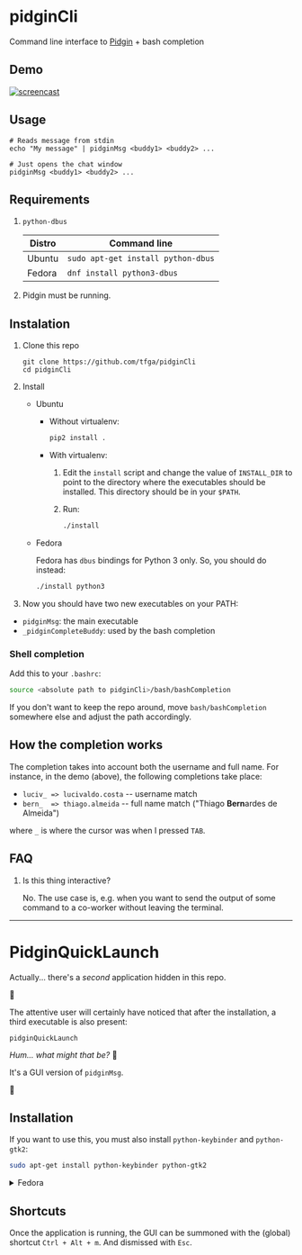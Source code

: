 # pidginCli
Command line interface to [Pidgin](https://www.pidgin.im/) + bash completion

## Demo

[![screencast](https://img.youtube.com/vi/BBvfG0d-AxU/0.jpg)](https://youtu.be/BBvfG0d-AxU)

## Usage

```
# Reads message from stdin
echo "My message" | pidginMsg <buddy1> <buddy2> ...

# Just opens the chat window
pidginMsg <buddy1> <buddy2> ...
```

## Requirements

1. `python-dbus`

    Distro    | Command line
    ----------|---------
    Ubuntu    | `sudo apt-get install python-dbus`
    Fedora    | `dnf install python3-dbus`

2. Pidgin must be running.

## Instalation

1. Clone this repo
   ```
   git clone https://github.com/tfga/pidginCli
   cd pidginCli
   ```

1. Install

    * Ubuntu

      * Without virtualenv:

        ```sh
        pip2 install .
        ```

      * With virtualenv:

        1. Edit the `install` script and change the value of  `INSTALL_DIR` to point to the directory where the executables should be installed. This directory should be in your `$PATH`.

        2. Run:

           ```sh
           ./install
           ```

    * Fedora

      Fedora has `dbus` bindings for Python 3 only. So, you should do instead:

      ```sh
      ./install python3
      ```

1. Now you should have two new executables on your PATH:

  * `pidginMsg`: the main executable
  * `_pidginCompleteBuddy`: used by the bash completion


### Shell completion

Add this to your `.bashrc`:

```sh
source <absolute path to pidginCli>/bash/bashCompletion
```

If you don't want to keep the repo around, move `bash/bashCompletion` somewhere else and adjust the path accordingly.

## How the completion works

The completion takes into account both the username and full name. For instance, in the demo (above), the following completions take place:

* `luciv_ => lucivaldo.costa`  -- username match
* `bern_  => thiago.almeida`   -- full name match ("Thiago  **Bern**ardes de Almeida")

where `_` is where the cursor was when I pressed `TAB`.

## FAQ

1. Is this thing interactive?

   No. The use case is, e.g. when you want to send the output of some command to a co-worker without leaving the terminal.

---

# PidginQuickLaunch

Actually... there's a _second_ application hidden in this repo. 

:raised_eyebrow:

The attentive user will certainly have noticed that after the installation, a third executable is also present:

  `pidginQuickLaunch`

_Hum... what might that be?_  :thinking:

It's a GUI version of `pidginMsg`.

:exploding_head:

## Installation

If you want to use this, you must also install `python-keybinder` and `python-gtk2`:

```sh
sudo apt-get install python-keybinder python-gtk2
```

<details>
  <summary>Fedora</summary>

  Sorry, this part is python 2 only. And the migration to python 3 also implies a migration from [PyGtk to GObject Introspection](https://askubuntu.com/a/97107). So... it probably won't happen anytime soon.

  That said, this is a small amount of code and, with [pygtkcompat](https://wiki.gnome.org/Projects/PyGObject/PyGTKCompat), it might be possible to make it work with both. If anyone out there is willing to do the work, PRs will be wellcome.
</details>

## Shortcuts

Once the application is running, the GUI can be summoned with the (global) shortcut `Ctrl + Alt + m`. And dismissed with `Esc`.
